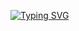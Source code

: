[![Typing SVG](https://readme-typing-svg.herokuapp.com/?color=CBDFED&size=35&center=true&vCenter=true&width=1000&lines=Selos+De+Kotlin;Android+Developers+:%29)](https://git.io/typing-svg)
